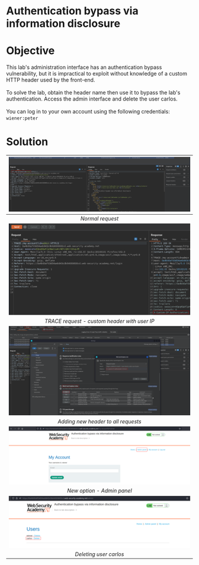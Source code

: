 # Authentication bypass via information disclosure
# Objective
This lab's administration interface has an authentication bypass vulnerability, but it is impractical to exploit without knowledge of a custom HTTP header used by the front-end.\
\
To solve the lab, obtain the header name then use it to bypass the lab's authentication. Access the admin interface and delete the user carlos.\
\
You can log in to your own account using the following credentials: `wiener:peter`

# Solution
|![](Images/image-5.png)|
|:--:| 
| *Normal request* |
|![](Images/image-6.png)|
| *TRACE request - custom header with user IP* |
|![](Images/image-7.png)|
| *Adding new header to all requests* |
|![](Images/image-8.png)|
| *New option - Admin panel* |
|![](Images/image-9.png)|
| *Deleting user carlos* |